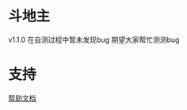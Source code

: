 # 斗地主
v1.1.0
在自测过程中暂未发现bug
期望大家帮忙测测bug

# 支持

[帮助文档](https://astrbot.soulter.top/center/docs/%E5%BC%80%E5%8F%91/%E6%8F%92%E4%BB%B6%E5%BC%80%E5%8F%91/
)
